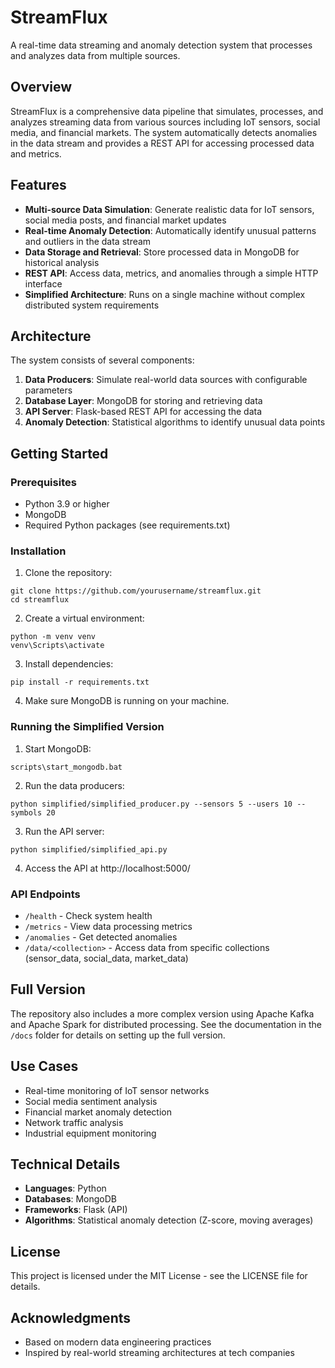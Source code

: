 # StreamFlux

A real-time data streaming and anomaly detection system that processes and analyzes data from multiple sources.

<!-- ![StreamFlux Dashboard](have to add image) -->

## Overview

StreamFlux is a comprehensive data pipeline that simulates, processes, and analyzes streaming data from various sources including IoT sensors, social media, and financial markets. The system automatically detects anomalies in the data stream and provides a REST API for accessing processed data and metrics.

## Features

- **Multi-source Data Simulation**: Generate realistic data for IoT sensors, social media posts, and financial market updates
- **Real-time Anomaly Detection**: Automatically identify unusual patterns and outliers in the data stream
- **Data Storage and Retrieval**: Store processed data in MongoDB for historical analysis
- **REST API**: Access data, metrics, and anomalies through a simple HTTP interface
- **Simplified Architecture**: Runs on a single machine without complex distributed system requirements

## Architecture

The system consists of several components:

1. **Data Producers**: Simulate real-world data sources with configurable parameters
2. **Database Layer**: MongoDB for storing and retrieving data
3. **API Server**: Flask-based REST API for accessing the data
4. **Anomaly Detection**: Statistical algorithms to identify unusual data points

## Getting Started

### Prerequisites

- Python 3.9 or higher
- MongoDB
- Required Python packages (see requirements.txt)

### Installation

1. Clone the repository:
```
git clone https://github.com/yourusername/streamflux.git
cd streamflux
```

2. Create a virtual environment:
```
python -m venv venv
venv\Scripts\activate
```

3. Install dependencies:
```
pip install -r requirements.txt
```

4. Make sure MongoDB is running on your machine.

### Running the Simplified Version

1. Start MongoDB:
```
scripts\start_mongodb.bat
```

2. Run the data producers:
```
python simplified/simplified_producer.py --sensors 5 --users 10 --symbols 20
```

3. Run the API server:
```
python simplified/simplified_api.py
```

4. Access the API at http://localhost:5000/

### API Endpoints

- `/health` - Check system health
- `/metrics` - View data processing metrics
- `/anomalies` - Get detected anomalies
- `/data/<collection>` - Access data from specific collections (sensor_data, social_data, market_data)

## Full Version

The repository also includes a more complex version using Apache Kafka and Apache Spark for distributed processing. See the documentation in the `/docs` folder for details on setting up the full version.

## Use Cases

- Real-time monitoring of IoT sensor networks
- Social media sentiment analysis
- Financial market anomaly detection
- Network traffic analysis
- Industrial equipment monitoring

## Technical Details

- **Languages**: Python
- **Databases**: MongoDB
- **Frameworks**: Flask (API)
- **Algorithms**: Statistical anomaly detection (Z-score, moving averages)

## License

This project is licensed under the MIT License - see the LICENSE file for details.

## Acknowledgments

- Based on modern data engineering practices
- Inspired by real-world streaming architectures at tech companies